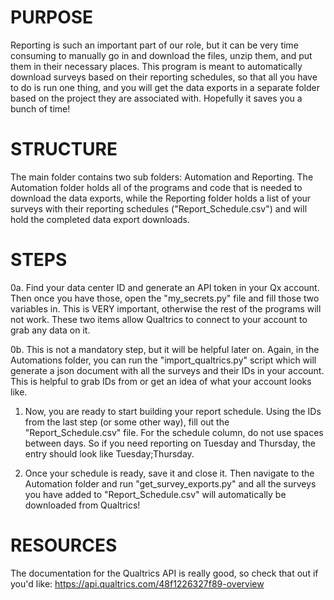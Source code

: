 # PURPOSE

Reporting is such an important part of our role, but it can be very time consuming to manually go in and 
download the files, unzip them, and put them in their necessary places. This program is meant to automatically 
download surveys based on their reporting schedules, so that all you have to do is run one thing, and you will
get the data exports in a separate folder based on the project they are associated with. Hopefully it saves you a 
bunch of time!

# STRUCTURE

The main folder contains two sub folders: Automation and Reporting. The Automation folder holds all of the programs
and code that is needed to download the data exports, while the Reporting folder holds a list of your surveys with
their reporting schedules ("Report_Schedule.csv") and will hold the completed data export downloads.

# STEPS

0a. Find your data center ID and generate an API token in your Qx account. Then once you have those, open the "my_secrets.py" file and fill those two variables in.
This is VERY important, otherwise the rest of the programs will not work. These two items allow Qualtrics to connect
to your account to grab any data on it.

0b. This is not a mandatory step, but it will be helpful later on. Again, in the Automations folder, you can run the
"import_qualtrics.py" script which will generate a json document with all the surveys and their IDs in your account.
This is helpful to grab IDs from or get an idea of what your account looks like.

1. Now, you are ready to start building your report schedule. Using the IDs from the last step (or some other way), fill
out the "Report_Schedule.csv" file. For the schedule column, do not use spaces between days. So if you need reporting on
Tuesday and Thursday, the entry should look like Tuesday;Thursday.

2. Once your schedule is ready, save it and close it. Then navigate to the Automation folder and run "get_survey_exports.py"
and all the surveys you have added to "Report_Schedule.csv" will automatically be downloaded from Qualtrics!

# RESOURCES

The documentation for the Qualtrics API is really good, so check that out if you'd like: https://api.qualtrics.com/48f1226327f89-overview
